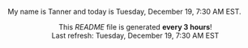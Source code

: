My name is Tanner and today is Tuesday, December 19, 7:30 AM EST.

<p align="center">This <i>README</i> file is generated <b>every 3 hours</b>!</br>Last refresh: Tuesday, December 19, 7:30 AM EST<br /></p>

